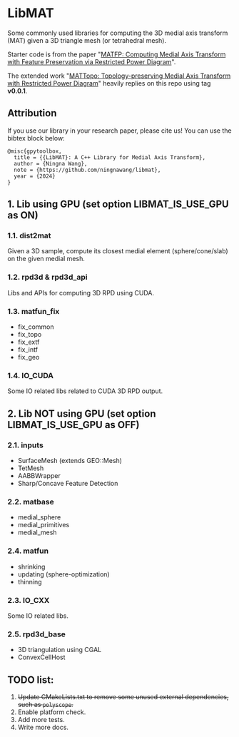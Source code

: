 # LibMAT
Some commonly used libraries for computing the 3D medial axis transform (MAT) given a 3D triangle mesh (or tetrahedral mesh).

Starter code is from the paper "[MATFP: Computing Medial Axis Transform with Feature Preservation via Restricted Power Diagram](https://github.com/ningnawang/MATFP)".

The extended work "[MATTopo: Topology-preserving Medial Axis Transform with Restricted Power Diagram](https://github.com/ningnawang/mattopo)" heavily replies on this repo using tag **v0.0.1**.


## Attribution
If you use our library in your research paper, please cite us! You can use the bibtex block below:

```
@misc{gpytoolbox,
  title = {{LibMAT}: A C++ Library for Medial Axis Transform},
  author = {Ningna Wang},
  note = {https://github.com/ningnawang/libmat},
  year = {2024}
}
```

## 1. Lib using GPU (set option **LIBMAT_IS_USE_GPU** as ON)

### 1.1. dist2mat 
Given a 3D sample, compute its closest medial element (sphere/cone/slab) on the given medial mesh.

### 1.2. rpd3d & rpd3d_api
Libs and APIs for computing 3D RPD using CUDA.

### 1.3. matfun_fix
- fix_common
- fix_topo
- fix_extf
- fix_intf
- fix_geo

### 1.4. IO_CUDA
Some IO related libs related to CUDA 3D RPD output.

## 2. Lib NOT using GPU (set option **LIBMAT_IS_USE_GPU** as OFF)
### 2.1. inputs
- SurfaceMesh (extends GEO::Mesh)
- TetMesh
- AABBWrapper
- Sharp/Concave Feature Detection

### 2.2. matbase
- medial_sphere
- medial_primitives
- medial_mesh


### 2.4. matfun
- shrinking
- updating (sphere-optimization)
- thinning

### 2.3. IO_CXX
Some IO related libs.

### 2.5. rpd3d_base
- 3D triangulation using CGAL
- ConvexCellHost

## TODO list:
1. ~~Update CMakeLists.txt to remove some unused external dependencies, such as `polyscope`.~~
2. Enable platform check.
4. Add more tests.
5. Write more docs. 
